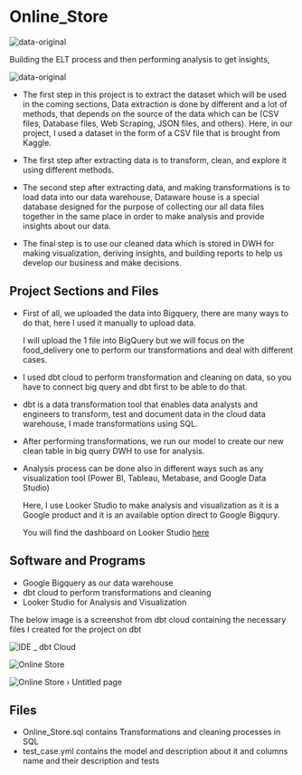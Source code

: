 # Online_Store


![data-original](https://th.bing.com/th/id/R.47891fc69742fbc4639f9971d17fa501?rik=ec0zA5ToMgOo2A&pid=ImgRaw&r=0)

Building  the ELT process and then performing analysis to get insights,


![data-original](https://th.bing.com/th/id/OIP.fW_xz6J7wprbhngwgb9N9AHaFU?pid=ImgDet&rs=1)

- The first step in this project is to extract the dataset which will be used in the coming sections, Data extraction is done by different and a lot of methods, that depends on the source of the data which can be (CSV files, Database files, Web Scraping, JSON files, and others).
Here, in our project, I used a dataset in the form of a CSV file that is brought from Kaggle.



- The first step after extracting data is to transform, clean, and explore it using different methods.

- The second  step after extracting data, and making transformations is to load data into our data warehouse, Dataware house is a special database designed for the purpose of collecting our all data files together in the same place in order to make analysis and provide insights about our data.

- The final step is to use our cleaned data which is stored in DWH for making visualization, deriving insights, and building reports to help us develop our business and make decisions.

## Project Sections and Files

- First of all, we  uploaded the data into Bigquery, there are many ways to do that, here I used it manually  to upload data.
  
  I will upload the 1 file into BigQuery but we will focus on the food_delivery one to perform our transformations and deal with different cases.
  
- I used dbt cloud to perform transformation and cleaning on data, so you have to connect big query and dbt first to be able to do that.

- dbt is a data transformation tool that enables data analysts and engineers to transform, test and document data in the cloud data warehouse, I made transformations using SQL.

 - After performing transformations, we run our model to create our new clean table in big query DWH to use for analysis.

- Analysis process can be done also in different ways such as any visualization tool (Power BI, Tableau, Metabase, and Google Data Studio)

  Here, I use Looker Studio  to make analysis and visualization as it is a Google product and it is an available option direct to Google Bigqury.
  
  You will find the dashboard on Looker Studio  [here](https://lookerstudio.google.com/s/hxUkyj_N63U)


## Software and Programs
- Google Bigquery as our data warehouse
- dbt cloud to perform transformations and cleaning
- Looker Studio for Analysis and Visualization

The below image is a screenshot from dbt cloud containing the necessary files I created for the project on dbt

![IDE _ dbt Cloud](https://github.com/Abdelnaem2002/Online_Store/assets/58599482/80b32eaa-6405-4319-9679-5b091a2bb1b0)



![Online Store](https://github.com/Abdelnaem2002/Online_Store/assets/58599482/5d80d78c-b2a6-418e-b185-5150cb5d47b4)


![Online Store › Untitled page](https://github.com/Abdelnaem2002/Online_Store/assets/58599482/7062d537-ce07-4995-8039-4b5b9b322a6e)



## Files

- Online_Store.sql    contains Transformations and cleaning processes in SQL
- test_case.yml        contains  the model and description about it and  columns name and their description and tests
